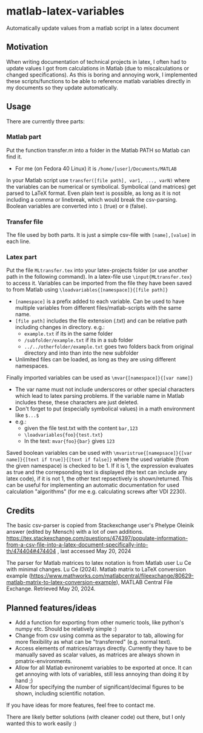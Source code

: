 # matlab-latex-variables
Automatically update values from a matlab script in a latex document

## Motivation
When writing documentation of technical projects in latex, I often had to update values I got from calculations in Matlab (due to miscalculations or changed specifications). As this is boring and annoying work, I implemented these scripts/functions to be able to reference matlab variables directly in my documents so they update automatically.

## Usage
There are currently three parts:
### Matlab part
Put the function transfer.m into a folder in the Matlab PATH so Matlab can find it.
- For me (on Fedora 40 Linux) it is `/home/[user]/Documents/MATLAB`

In your Matlab script use
```transfer([file path], var1, ..., varN)```
where the variables can be numerical or symbolical. Symbolical (and matrices) get parsed to LaTeX format. Even plain text is possible, as long as it is not including a comma or linebreak, which would break the csv-parsing.
Boolean variables are converted into `1` (true) or `0` (false).

### Transfer file
The file used by both parts. It is just a simple csv-file with `[name],[value]` in each line.

### Latex part
Put the file `MLtransfer.tex` into your latex-projects folder (or use another path in the following command).
In a latex-file use
```\input{MLtransfer.tex}```
to access it. Variables can be imported from the file they have been saved to from Matlab using
```\loadvariables{[namespace]}{[file path]}```
- `[namespace]` is a prefix added to each variable. Can be used to have multiple variables from different files/matlab-scripts with the same name.
- `[file path]` includes the file extension (.txt) and can be relative path including changes in directory. e.g.:
	- `example.txt` if its in the same folder
	- `/subfolder/example.txt` if its in a sub folder
	- `../../otherfolder/example.txt` goes two folders back from original directory and into than into the new subfolder
- Unlimited files can be loaded, as long as they are using different namespaces. 

Finally imported variables can be used as 
```\mvar{[namespace]}{[var name]}```
- The var name must not include underscores or other special characters which lead to latex parsing problems. If the variable name in Matlab includes these, these characters are just deleted.
- Don't forget to put (especially symbolical values) in a math environment like `$...$`
- e.g.: 
	- given the file test.txt with the content `bar,123`
	- `\loadvariables{foo}{test.txt}`
	- In the text: `mvar{foo}{bar}` gives `123`

Saved boolean variables can be used with
```\mvaristrue{[namepsace]}{[var name]}{[text if true]}{[text if false]}```
where the used variable (from the given namespace) is checked to be 1. If it is 1, the expression evaluates as true and the correpsonding text is displayed (the text can include any latex code), if it is not 1, the other text repsectively is shown/returned. This can be useful for implementing an automatic documentation for used calculation "algorithms" (for me e.g. calculating screws after VDI 2230). 

## Credits
The basic csv-parser is copied from Stackexchange user's Phelype Oleinik answer (edited by Mensch) with a lot of own additions. https://tex.stackexchange.com/questions/474397/populate-information-from-a-csv-file-into-a-latex-document-specifically-into-th/474404#474404 , last accessed May 20, 2024

The parser for Matlab matrices to latex notation is from Matlab user Lu Ce with minimal changes.
Lu Ce (2024). Matlab matrix to LaTeX conversion example (https://www.mathworks.com/matlabcentral/fileexchange/80629-matlab-matrix-to-latex-conversion-example), MATLAB Central File Exchange. Retrieved May 20, 2024. 


## Planned features/ideas
- Add a function for exporting from other numeric tools, like python's numpy etc. Should be relatively simple :)
- Change from csv using comma as the separator to tab, allowing for more flexibility as what can be "transferred" (e.g. normal text).
- Access elements of matrices/arrays directly. Currently they have to be manually saved as scalar values, as matrices are always shown in pmatrix-environments.
- Allow for all Matlab evnironemt variables to be exported at once. It can get annoying with lots of variables, still less annoying than doing it by hand ;)
- Allow for specifying the number of significant/decimal figures to be shown, including scientific notation.

If you have ideas for more features, feel free to contact me.

There are likely better solutions (with cleaner code) out there, but I only wanted this to work easily :)

